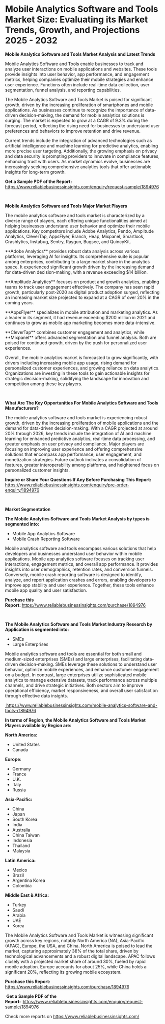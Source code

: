 <p><h1>Mobile Analytics Software and Tools Market Size: Evaluating its Market Trends, Growth, and Projections 2025 - 2032</h1></p><p><strong>Mobile Analytics Software and Tools Market Analysis and Latest Trends</strong></p>
<p><p>Mobile Analytics Software and Tools enable businesses to track and analyze user interactions on mobile applications and websites. These tools provide insights into user behavior, app performance, and engagement metrics, helping companies optimize their mobile strategies and enhance user experience. Functions often include real-time data collection, user segmentation, funnel analysis, and reporting capabilities.</p><p>The Mobile Analytics Software and Tools Market is poised for significant growth, driven by the increasing proliferation of smartphones and mobile applications. As businesses continue to recognize the importance of data-driven decision-making, the demand for mobile analytics solutions is surging. The market is expected to grow at a CAGR of 9.3% during the forecast period, reflecting the rising need for businesses to understand user preferences and behaviors to improve retention and drive revenue.</p><p>Current trends include the integration of advanced technologies such as artificial intelligence and machine learning for predictive analytics, enabling more precise user targeting. Additionally, the growing emphasis on privacy and data security is prompting providers to innovate in compliance features, enhancing trust with users. As market dynamics evolve, businesses are increasingly seeking comprehensive analytics tools that offer actionable insights for long-term growth.</p></p>
<p><strong>Get a Sample PDF of the Report:&nbsp;</strong> <a href="https://www.reliablebusinessinsights.com/enquiry/request-sample/1894976?utm_campaign=96&utm_medium=2&utm_source=Github&utm_content=ia&utm_term=13012025&utm_id=mobile-analytics-software-and-tools">https://www.reliablebusinessinsights.com/enquiry/request-sample/1894976</a></p>
<p>&nbsp;</p>
<p><strong>Mobile Analytics Software and Tools Major Market Players</strong></p>
<p><p>The mobile analytics software and tools market is characterized by a diverse range of players, each offering unique functionalities aimed at helping businesses understand user behavior and optimize their mobile applications. Key competitors include Adobe Analytics, Pendo, Amplitude Analytics, CleverTap, AppsFlyer, Branch, Heap, Mixpanel, Smartlook, Crashlytics, Instabug, Sentry, Raygun, Bugsee, and QuincyKit.</p><p>**Adobe Analytics** provides robust data analysis across various platforms, leveraging AI for insights. Its comprehensive suite is popular among enterprises, contributing to a large market share in the analytics space. It experienced significant growth driven by the increasing demand for data-driven decision-making, with a revenue exceeding $14 billion.</p><p>**Amplitude Analytics** focuses on product and growth analytics, enabling teams to track user engagement effectively. The company has seen rapid growth, particularly post-2020 as digital product adoption surged, reflecting an increasing market size projected to expand at a CAGR of over 20% in the coming years.</p><p>**AppsFlyer** specializes in mobile attribution and marketing analytics. As a leader in its segment, it had revenue exceeding $200 million in 2021 and continues to grow as mobile app marketing becomes more data-intensive.</p><p>**CleverTap** combines customer engagement and analytics, while **Mixpanel** offers advanced segmentation and funnel analysis. Both are poised for continued growth, driven by the push for personalized user experiences.</p><p>Overall, the mobile analytics market is forecasted to grow significantly, with drivers including increasing mobile app usage, rising demand for personalized customer experiences, and growing reliance on data analytics. Organizations are investing in these tools to gain actionable insights for strategic decision-making, solidifying the landscape for innovation and competition among these key players.</p></p>
<p>&nbsp;</p>
<p><strong>What Are The Key Opportunities For Mobile Analytics Software and Tools Manufacturers?</strong></p>
<p><p>The mobile analytics software and tools market is experiencing robust growth, driven by the increasing proliferation of mobile applications and the demand for data-driven decision-making. With a CAGR projected at around 20% through 2026, key trends include the integration of AI and machine learning for enhanced predictive analytics, real-time data processing, and greater emphasis on user privacy and compliance. Major players are focusing on improving user experience and offering comprehensive solutions that encompass app performance, user engagement, and monetization strategies. Future outlook indicates a consolidation of features, greater interoperability among platforms, and heightened focus on personalized customer insights.</p></p>
<p><strong>Inquire or Share Your Questions If Any Before Purchasing This Report:</strong> <a href="https://www.reliablebusinessinsights.com/enquiry/pre-order-enquiry/1894976?utm_campaign=96&utm_medium=2&utm_source=Github&utm_content=ia&utm_term=13012025&utm_id=mobile-analytics-software-and-tools">https://www.reliablebusinessinsights.com/enquiry/pre-order-enquiry/1894976</a></p>
<p>&nbsp;</p>
<p><strong>Market Segmentation</strong></p>
<p><strong>The Mobile Analytics Software and Tools Market Analysis by types is segmented into:</strong></p>
<p><ul><li>Mobile App Analytics Software</li><li>Mobile Crash Reporting Software</li></ul></p>
<p><p>Mobile analytics software and tools encompass various solutions that help developers and businesses understand user behavior within mobile applications. Mobile app analytics software focuses on tracking user interactions, engagement metrics, and overall app performance. It provides insights into user demographics, retention rates, and conversion funnels. Conversely, mobile crash reporting software is designed to identify, analyze, and report application crashes and errors, enabling developers to improve app stability and user experience. Together, these tools enhance mobile app quality and user satisfaction.</p></p>
<p><strong>Purchase this Report:&nbsp;</strong><a href="https://www.reliablebusinessinsights.com/purchase/1894976?utm_campaign=96&utm_medium=2&utm_source=Github&utm_content=ia&utm_term=13012025&utm_id=mobile-analytics-software-and-tools">https://www.reliablebusinessinsights.com/purchase/1894976</a></p>
<p>&nbsp;</p>
<p><strong>The Mobile Analytics Software and Tools Market Industry Research by Application is segmented into:</strong></p>
<p><ul><li>SMEs</li><li>Large Enterprises</li></ul></p>
<p><p>Mobile analytics software and tools are essential for both small and medium-sized enterprises (SMEs) and large enterprises, facilitating data-driven decision-making. SMEs leverage these solutions to understand user behavior, optimize mobile experiences, and enhance customer engagement on a budget. In contrast, large enterprises utilize sophisticated mobile analytics to manage extensive datasets, track performance across multiple channels, and drive strategic initiatives. Both sectors aim to improve operational efficiency, market responsiveness, and overall user satisfaction through effective data insights.</p></p>
<p><a href="https://www.reliablebusinessinsights.com/mobile-analytics-software-and-tools-r1894976?utm_campaign=96&utm_medium=2&utm_source=Github&utm_content=ia&utm_term=13012025&utm_id=mobile-analytics-software-and-tools">&nbsp;https://www.reliablebusinessinsights.com/mobile-analytics-software-and-tools-r1894976</a></p>
<p><strong>In terms of Region, the Mobile Analytics Software and Tools Market Players available by Region are:</strong></p>
<p>
    <p> <strong> North America: </strong>
        <ul>
            <li>United States</li>
            <li>Canada</li>
        </ul>
        </p> 
    <p> <strong> Europe: </strong>
        <ul>
            <li>Germany</li>
            <li>France</li>
            <li>U.K.</li>
            <li>Italy</li>
            <li>Russia</li>
        </ul>
        </p> 
    <p> <strong> Asia-Pacific: </strong>
        <ul>
            <li>China</li>
            <li>Japan</li>
            <li>South Korea</li>
            <li>India</li>
            <li>Australia</li>
            <li>China Taiwan</li>
            <li>Indonesia</li>
            <li>Thailand</li>
            <li>Malaysia</li>
        </ul>
        </p> 
    <p> <strong> Latin America: </strong>
        <ul>
            <li>Mexico</li>
            <li>Brazil</li>
            <li>Argentina Korea</li>
            <li>Colombia</li>
        </ul>
        </p> 
    <p> <strong> Middle East & Africa: </strong>
        <ul>
            <li>Turkey</li>
            <li>Saudi</li>
            <li>Arabia</li>
            <li>UAE</li>
            <li>Korea</li>
        </ul>
    </p>
    </p>
<p><p>The Mobile Analytics Software and Tools Market is witnessing significant growth across key regions, notably North America (NA), Asia-Pacific (APAC), Europe, the USA, and China. North America is poised to lead the market, capturing approximately 38% of the total share, driven by technological advancements and a robust digital landscape. APAC follows closely with a projected market share of around 30%, fueled by rapid mobile adoption. Europe accounts for about 25%, while China holds a significant 20%, reflecting its growing mobile ecosystem.</p></p>
<p><strong>Purchase this Report: </strong><a href="https://www.reliablebusinessinsights.com/purchase/1894976?utm_campaign=96&utm_medium=2&utm_source=Github&utm_content=ia&utm_term=13012025&utm_id=mobile-analytics-software-and-tools">https://www.reliablebusinessinsights.com/purchase/1894976</a></p>
<p>&nbsp;<strong>Get a Sample PDF of the Report:&nbsp;&nbsp;</strong><a href="https://www.reliablebusinessinsights.com/enquiry/request-sample/1894976?utm_campaign=96&utm_medium=2&utm_source=Github&utm_content=ia&utm_term=13012025&utm_id=mobile-analytics-software-and-tools">https://www.reliablebusinessinsights.com/enquiry/request-sample/1894976</a></p>
<p><strong></strong></p>
<p>Check more reports on <a href="https://www.reliablebusinessinsights.com/?utm_campaign=96&utm_medium=2&utm_source=Github&utm_content=ia&utm_term=13012025&utm_id=mobile-analytics-software-and-tools">https://www.reliablebusinessinsights.com/</a></p>